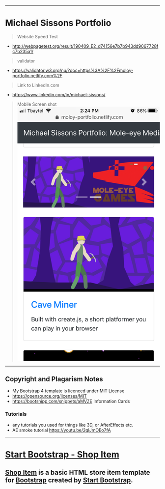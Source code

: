 
----
# Michael Sissons Portfolio

> Website Speed Test

- http://webpagetest.org/result/190409_E2_d74156e7b7b943dd9067728fc7b235a1/ 

> validator

- https://validator.w3.org/nu/?doc=https%3A%2F%2Fmoloy-portfolio.netlify.com%2F

> Link to LinkedIn.com
- https://www.linkedin.com/in/michael-sissons/

> Mobile Screen shot
![mobile screencap](mobile-screencap.PNG) 

---

## Copyright and Plagarism Notes

- My Bootstrap 4 template is licenced under MIT License
- https://opensource.org/licenses/MIT
- https://bootsnipp.com/snippets/aMVZE  Information Cards 

### Tutorials
- any tutorials you used for things like 3D, or AfterEffects etc.
- AE smoke tutorial https://youtu.be/2qlJmOEo7fA

---

# [Start Bootstrap - Shop Item](https://startbootstrap.com/template-overviews/shop-item/)

[Shop Item](http://startbootstrap.com/template-overviews/shop-item/) is a basic HTML store item template for [Bootstrap](http://getbootstrap.com/) created by [Start Bootstrap](http://startbootstrap.com/).
---



